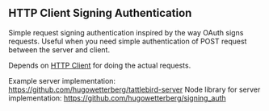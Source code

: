 HTTP Client Signing Authentication
----------------------------------

Simple request signing authentication inspired by the way OAuth signs requests. Useful when you need simple authentication of POST request between the server and client.

Depends on [HTTP Client](http://drupal.org/project/http_client) for doing the actual requests.

Example server implementation: https://github.com/hugowetterberg/tattlebird-server
Node library for server implementation: https://github.com/hugowetterberg/signing_auth
